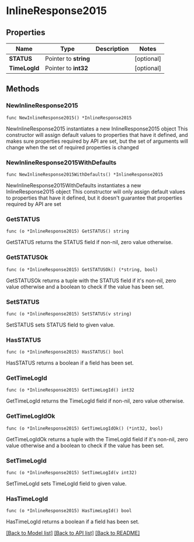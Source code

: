 # InlineResponse2015

## Properties

Name | Type | Description | Notes
------------ | ------------- | ------------- | -------------
**STATUS** | Pointer to **string** |  | [optional] 
**TimeLogId** | Pointer to **int32** |  | [optional] 

## Methods

### NewInlineResponse2015

`func NewInlineResponse2015() *InlineResponse2015`

NewInlineResponse2015 instantiates a new InlineResponse2015 object
This constructor will assign default values to properties that have it defined,
and makes sure properties required by API are set, but the set of arguments
will change when the set of required properties is changed

### NewInlineResponse2015WithDefaults

`func NewInlineResponse2015WithDefaults() *InlineResponse2015`

NewInlineResponse2015WithDefaults instantiates a new InlineResponse2015 object
This constructor will only assign default values to properties that have it defined,
but it doesn't guarantee that properties required by API are set

### GetSTATUS

`func (o *InlineResponse2015) GetSTATUS() string`

GetSTATUS returns the STATUS field if non-nil, zero value otherwise.

### GetSTATUSOk

`func (o *InlineResponse2015) GetSTATUSOk() (*string, bool)`

GetSTATUSOk returns a tuple with the STATUS field if it's non-nil, zero value otherwise
and a boolean to check if the value has been set.

### SetSTATUS

`func (o *InlineResponse2015) SetSTATUS(v string)`

SetSTATUS sets STATUS field to given value.

### HasSTATUS

`func (o *InlineResponse2015) HasSTATUS() bool`

HasSTATUS returns a boolean if a field has been set.

### GetTimeLogId

`func (o *InlineResponse2015) GetTimeLogId() int32`

GetTimeLogId returns the TimeLogId field if non-nil, zero value otherwise.

### GetTimeLogIdOk

`func (o *InlineResponse2015) GetTimeLogIdOk() (*int32, bool)`

GetTimeLogIdOk returns a tuple with the TimeLogId field if it's non-nil, zero value otherwise
and a boolean to check if the value has been set.

### SetTimeLogId

`func (o *InlineResponse2015) SetTimeLogId(v int32)`

SetTimeLogId sets TimeLogId field to given value.

### HasTimeLogId

`func (o *InlineResponse2015) HasTimeLogId() bool`

HasTimeLogId returns a boolean if a field has been set.


[[Back to Model list]](../README.md#documentation-for-models) [[Back to API list]](../README.md#documentation-for-api-endpoints) [[Back to README]](../README.md)


